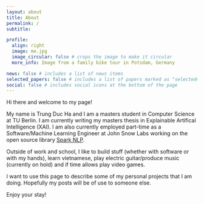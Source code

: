 ```yaml
---
layout: about
title: About
permalink: /
subtitle:

profile:
  align: right
  image: me.jpg
  image_circular: false # crops the image to make it circular
  more_info: Image from a family bike tour in Potsdam, Germany

news: false # includes a list of news items
selected_papers: false # includes a list of papers marked as "selected={true}"
social: false # includes social icons at the bottom of the page
---
```


Hi there and welcome to my page!

My name is Trung Duc Ha and I am a masters student in Computer Science at TU Berlin. I am currently writing my masters thesis in Explainable Artifical Intelligence (XAI). I am also currently employed part-time as a Software/Machine Learning Engineer at John Snow Labs working on the open source library [Spark NLP](https://sparknlp.org/).

Outside of work and school, I like to build stuff (whether with software or with my hands), learn vietnamese, play electric guitar/produce music (currently on hold) and if time allows play video games.

I want to use this page to describe some of my personal projects that I am doing. Hopefully my posts will be of use to someone else.

Enjoy your stay!

<!-- Write your biography here. Tell the world about yourself. Link to your favorite [subreddit](http://reddit.com). You can put a picture in, too. The code is already in, just name your picture `prof_pic.jpg` and put it in the `img/` folder.

Put your address / P.O. box / other info right below your picture. You can also disable any of these elements by editing `profile` property of the YAML header of your `_pages/about.md`. Edit `_bibliography/papers.bib` and Jekyll will render your [publications page](/al-folio/publications/) automatically.

Link to your social media connections, too. This theme is set up to use [Font Awesome icons](https://fontawesome.com/) and [Academicons](https://jpswalsh.github.io/academicons/), like the ones below. Add your Facebook, Twitter, LinkedIn, Google Scholar, or just disable all of them. -->
